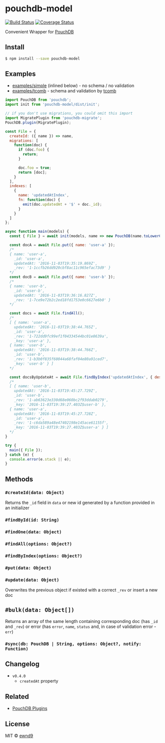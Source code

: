 # pouchdb-model

[![Build Status](https://travis-ci.org/ewnd9/pouchdb-model.svg?branch=master)](https://travis-ci.org/ewnd9/pouchdb-model)
[![Coverage Status](https://coveralls.io/repos/github/ewnd9/pouchdb-model/badge.svg?branch=master)](https://coveralls.io/github/ewnd9/pouchdb-model?branch=master)

Convenient Wrapper for [PouchDB](https://github.com/pouchdb/pouchdb)

## Install

```sh
$ npm install --save pouchdb-model
```

## Examples

- [examples/simple](examples/simple) (inlined below) - no schema / no validation
- [examples/tcomb](examples/tcomb) - schema and validation by [tcomb](https://github.com/gcanti/tcomb)

```js
import PouchDB from 'pouchdb';
import init from 'pouchdb-model/dist/init';

// if you don't use migrations, you could omit this import
import MigratePlugin from 'pouchdb-migrate';
PouchDB.plugin(MigratePlugin);

const File = {
  createId: ({ name }) => name,
  migrations: [
    function(doc) {
      if (doc.foo) {
        return;
      }

      doc.foo = true;
      return [doc];
    }
  ],
  indexes: [
    {
      name: 'updatedAtIndex',
      fn: function(doc) {
        emit(doc.updatedAt + '$' + doc._id);
      }
    }
  ]
};

async function main(models) {
  const { File } = await init(models, name => new PouchDB(name.toLowerCase()))

  const docA = await File.put({ name: 'user-a' });
  /*
  { name: 'user-a',
    _id: 'user-a',
    updatedAt: '2016-11-03T19:35:19.869Z',
    _rev: '1-1ccfb26dd920cbf8ac11c965efac73d9' }
  */
  const docB = await File.put({ name: 'user-b' });
  /*
  { name: 'user-b',
    _id: 'user-b',
    updatedAt: '2016-11-03T19:36:16.827Z',
    _rev: '1-7ce9e72b2c2ed18fd1753e0c6627e6b0' }
  */

  const docs = await File.findAll();
  /*
  [ { name: 'user-a',
    updatedAt: '2016-11-03T19:38:44.765Z',
    _id: 'user-a',
    _rev: '1-722dd9fc99ef1f04334544bc01e0639a',
    _key: 'user-a' },
  { name: 'user-b',
    updatedAt: '2016-11-03T19:38:44.766Z',
    _id: 'user-b',
    _rev: '1-b3b0f835f60044a68faf04e80a91ced7',
    _key: 'user-b' } ]
  */

  const docsByUpdateAt = await File.findByIndex('updatedAtIndex', { descending: true });
  /*
  [ { name: 'user-b',
    updatedAt: '2016-11-03T19:45:27.729Z',
    _id: 'user-b',
    _rev: '1-ab63623e330d68e060bc2f93ddab0279',
    _key: '2016-11-03T19:39:27.403Z$user-b' },
  { name: 'user-a',
    updatedAt: '2016-11-03T19:45:27.728Z',
    _id: 'user-a',
    _rev: '1-c6da589a48e47402198e145ace61155f',
    _key: '2016-11-03T19:39:27.403Z$user-a' } ]
  */
}

try {
  main({ File });
} catch (e) {
  console.error(e.stack || e);
}
```

## Methods

### `#createId(data: Object)`

Returns the `_id` field in `data` or new id generated by a function provided in an initializer

### `#findById(id: String)`

### `#findOne(data: Object)`

### `#findAll(options: Object?)`

### `#findByIndex(options: Object?)`

### `#put(data: Object)`

### `#update(data: Object)`

Overwrites the previous object if existed with a correct `_rev` or insert a new doc

## `#bulk(data: Object[])`

Returns an array of the same length containing corresponding doc (has `_id` and `_rev`)
or error (has `error`, `name`, `status` and, in case of validation error - `err`)

### `#sync(db: PouchDB | String, options: Object?, notify: Function)`

## Changelog

- `v0.4.0`
  - `createdAt` property

## Related

- [PouchDB Plugins](https://pouchdb.com/external.html#plugins)

## License

MIT © [ewnd9](http://ewnd9.com)
